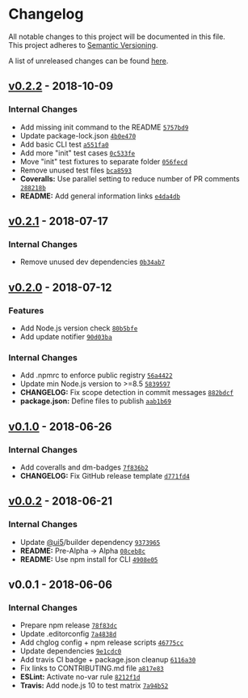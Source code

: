 # Changelog
All notable changes to this project will be documented in this file.  
This project adheres to [Semantic Versioning](http://semver.org/spec/v2.0.0.html).

A list of unreleased changes can be found [here](https://github.com/SAP/ui5-cli/compare/v0.2.2...HEAD).

<a name="v0.2.2"></a>
## [v0.2.2] - 2018-10-09
### Internal Changes
- Add missing init command to the README [`5757bd9`](https://github.com/SAP/ui5-cli/commit/5757bd9d3276044e4fc9efd1afb2b3789fb6d688)
- Update package-lock.json [`4b0e470`](https://github.com/SAP/ui5-cli/commit/4b0e4708bbcb3273534aade7613863d9d4e9adf5)
- Add basic CLI test [`a551fa0`](https://github.com/SAP/ui5-cli/commit/a551fa09cbf85137e0602bcf0c4c732ca03cd042)
- Add more "init" test cases [`0c533fe`](https://github.com/SAP/ui5-cli/commit/0c533fea553e652bb1ab72d24fb347b7fc1dd63e)
- Move "init" test fixtures to separate folder [`056fecd`](https://github.com/SAP/ui5-cli/commit/056fecdb4fed3acd2bc2b6661b2874d951541e1d)
- Remove unused test files [`bca8593`](https://github.com/SAP/ui5-cli/commit/bca859333adcaa8523034a8a50413fd317440c9e)
- **Coveralls:** Use parallel setting to reduce number of PR comments [`288218b`](https://github.com/SAP/ui5-cli/commit/288218bf42449790bd82a41cb408debeddb2b82e)
- **README:** Add general information links [`e4da4db`](https://github.com/SAP/ui5-cli/commit/e4da4dbde7a63d576af77a98f47b0acf88dba804)


<a name="v0.2.1"></a>
## [v0.2.1] - 2018-07-17
### Internal Changes
- Remove unused dev dependencies [`0b34ab7`](https://github.com/SAP/ui5-cli/commit/0b34ab7c8699462bef242d4f6f050f0dee7669aa)


<a name="v0.2.0"></a>
## [v0.2.0] - 2018-07-12
### Features
- Add Node.js version check [`80b5bfe`](https://github.com/SAP/ui5-cli/commit/80b5bfe1d53494889c794171109321ebbd3f8d61)
- Add update notifier [`90d03ba`](https://github.com/SAP/ui5-cli/commit/90d03ba8e86f9925b8a9c45cd72ecc28cda75eab)

### Internal Changes
- Add .npmrc to enforce public registry [`56a4422`](https://github.com/SAP/ui5-cli/commit/56a4422969c0615153e5ecda94cbfbe72c0cf57e)
- Update min Node.js version to >=8.5 [`5839597`](https://github.com/SAP/ui5-cli/commit/58395977f3cac963cf3275438f2c164a3782a658)
- **CHANGELOG:** Fix scope detection in commit messages [`882bdcf`](https://github.com/SAP/ui5-cli/commit/882bdcffb11295dceff0f67c350f2a7f2b50b46d)
- **package.json:** Define files to publish [`aab1b69`](https://github.com/SAP/ui5-cli/commit/aab1b693d0fb5ead5279086e0c79565e6bfcdf5e)


<a name="v0.1.0"></a>
## [v0.1.0] - 2018-06-26
### Internal Changes
- Add coveralls and dm-badges [`7f836b2`](https://github.com/SAP/ui5-cli/commit/7f836b27e73003722fc3ac15336aeea430b59952)
- **CHANGELOG:** Fix GitHub release template [`d771fd4`](https://github.com/SAP/ui5-cli/commit/d771fd4c68876001d634b1b36df305500c1d5627)


<a name="v0.0.2"></a>
## [v0.0.2] - 2018-06-21
### Internal Changes
- Update [@ui5](https://github.com/ui5)/builder dependency [`9373965`](https://github.com/SAP/ui5-cli/commit/93739656247a2015df8723bbf7870ce097c403c6)
- **README:** Pre-Alpha -> Alpha [`08ceb8c`](https://github.com/SAP/ui5-cli/commit/08ceb8cb6efe7aeb0bc1b098a860096a74e538a9)
- **README:** Use npm install for CLI [`4908e05`](https://github.com/SAP/ui5-cli/commit/4908e05bd62329277ae8bb4e54517ef14d5310d2)


<a name="v0.0.1"></a>
## v0.0.1 - 2018-06-06
### Internal Changes
- Prepare npm release [`78f83dc`](https://github.com/SAP/ui5-cli/commit/78f83dc39df6156ecba3fcc5024e3e9fba235492)
- Update .editorconfig [`7a4838d`](https://github.com/SAP/ui5-cli/commit/7a4838d755c8ea2fdb8397fc616da0da48d0bf25)
- Add chglog config + npm release scripts [`46775cc`](https://github.com/SAP/ui5-cli/commit/46775cca609d32dca774ffd332c332a072de9a79)
- Update dependencies [`9e1cdc0`](https://github.com/SAP/ui5-cli/commit/9e1cdc058b7d8913fca997bb9ff46ae3fc42096c)
- Add travis CI badge + package.json cleanup [`6116a30`](https://github.com/SAP/ui5-cli/commit/6116a301c481099abd40fec63c2a70ac95d26bc6)
- Fix links to CONTRIBUTING.md file [`a817e83`](https://github.com/SAP/ui5-cli/commit/a817e8373827bc5210defa4995f30a24eace803a)
- **ESLint:** Activate no-var rule [`8212f1d`](https://github.com/SAP/ui5-cli/commit/8212f1d602701f993b0f4befd58c46816bc65313)
- **Travis:** Add node.js 10 to test matrix [`7a94b52`](https://github.com/SAP/ui5-cli/commit/7a94b52f3878474697bc2e9c4c423432ca7d473c)


[v0.2.2]: https://github.com/SAP/ui5-cli/compare/v0.2.1...v0.2.2
[v0.2.1]: https://github.com/SAP/ui5-cli/compare/v0.2.0...v0.2.1
[v0.2.0]: https://github.com/SAP/ui5-cli/compare/v0.1.0...v0.2.0
[v0.1.0]: https://github.com/SAP/ui5-cli/compare/v0.0.2...v0.1.0
[v0.0.2]: https://github.com/SAP/ui5-cli/compare/v0.0.1...v0.0.2

